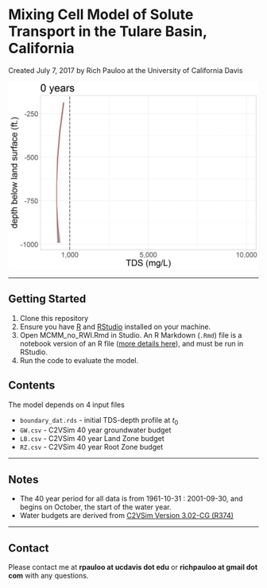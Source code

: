 # Mixing Cell Model of Solute Transport in the Tulare Basin, California  

Created July 7, 2017 by Rich Pauloo at the University of California Davis   


![Groundwater TDS-depth profile across a grid of timesteps is an output of the mixing model.](salinization.gif)  


***  

## Getting Started 

1. Clone this repository  
2. Ensure you have [R](https://www.r-project.org/) and [RStudio](https://www.rstudio.com/) installed on your machine.  
3. Open MCMM_no_RWI.Rmd in Studio. An R Markdown (`.Rmd`) file is a notebook version of an R file ([more details here](https://rmarkdown.rstudio.com/)), and must be run in RStudio.   
4. Run the code to evaluate the model.  


## Contents

The model depends on 4 input files   
 - `boundary_dat.rds` - initial TDS-depth profile at $t_0$  
 - `GW.csv` - C2VSim 40 year groundwater budget  
 - `LB.csv` - C2VSim 40 year Land Zone budget  
 - `RZ.csv` - C2VSim 40 year Root Zone budget  
 
***  

## Notes  
 - The 40 year period for all data is from 1961-10-31 : 2001-09-30, and begins on October, the start of the water year.  
 - Water budgets are derived from [C2VSim Version 3.02-CG (R374)](http://baydeltaoffice.water.ca.gov/modeling/hydrology/C2VSim/index_C2VSIM.cfm)  

***  

## Contact

Please contact me at **rpauloo at ucdavis dot edu** or **richpauloo at gmail dot com** with any questions.   